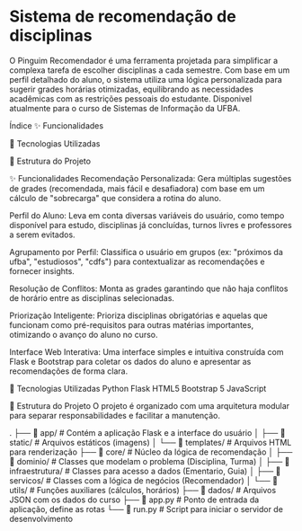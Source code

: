 # Sistema de recomendação de disciplinas
O Pinguim Recomendador é uma ferramenta projetada para simplificar a complexa tarefa de escolher disciplinas a cada semestre. Com base em um perfil detalhado do aluno, o sistema utiliza uma lógica personalizada para sugerir grades horárias otimizadas, equilibrando as necessidades acadêmicas com as restrições pessoais do estudante. Disponivel atualmente para o curso de Sistemas de Informação da UFBA.

Índice
✨ Funcionalidades

🚀 Tecnologias Utilizadas

📂 Estrutura do Projeto

✨ Funcionalidades
Recomendação Personalizada: Gera múltiplas sugestões de grades (recomendada, mais fácil e desafiadora) com base em um cálculo de "sobrecarga" que considera a rotina do aluno.

Perfil do Aluno: Leva em conta diversas variáveis do usuário, como tempo disponível para estudo, disciplinas já concluídas, turnos livres e professores a serem evitados.

Agrupamento por Perfil: Classifica o usuário em grupos (ex: "próximos da ufba", "estudiosos", "cdfs") para contextualizar as recomendações e fornecer insights.

Resolução de Conflitos: Monta as grades garantindo que não haja conflitos de horário entre as disciplinas selecionadas.

Priorização Inteligente: Prioriza disciplinas obrigatórias e aquelas que funcionam como pré-requisitos para outras matérias importantes, otimizando o avanço do aluno no curso.

Interface Web Interativa: Uma interface simples e intuitiva construída com Flask e Bootstrap para coletar os dados do aluno e apresentar as recomendações de forma clara.

🚀 Tecnologias Utilizadas
Python
Flask
HTML5
Bootstrap 5
JavaScript

📂 Estrutura do Projeto
O projeto é organizado com uma arquitetura modular para separar responsabilidades e facilitar a manutenção.

.
├── 📂 app/                # Contém a aplicação Flask e a interface do usuário
│   ├── 📂 static/         # Arquivos estáticos (imagens)
│   └── 📂 templates/      # Arquivos HTML para renderização
├── 📂 core/               # Núcleo da lógica de recomendação
│   ├── 📂 dominio/        # Classes que modelam o problema (Disciplina, Turma)
│   ├── 📂 infraestrutura/ # Classes para acesso a dados (Ementario, Guia)
│   ├── 📂 servicos/       # Classes com a lógica de negócios (Recomendador)
│   └── 📂 utils/          # Funções auxiliares (cálculos, horários)
├── 📂 dados/              # Arquivos JSON com os dados do curso
├── 📜 app.py              # Ponto de entrada da aplicação, define as rotas
└── 📜 run.py              # Script para iniciar o servidor de desenvolvimento